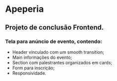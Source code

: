 # Apeperia

## Projeto de conclusão Frontend.
### Tela para anúncio de evento, contendo:
-  Header vinculado com um smooth transition;
-  Main  informações do evento;
-  Section com palestrantes organizados em cards;
-  Form para inscrição;
-  Responsividade.


